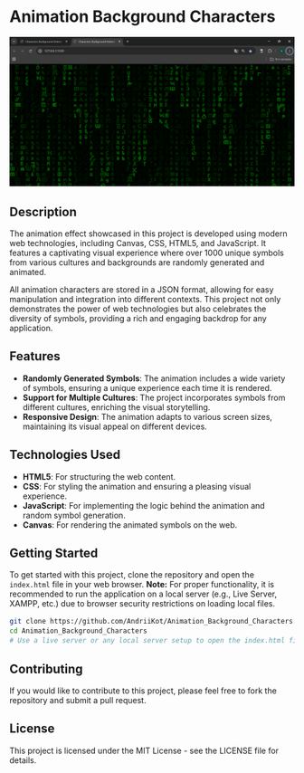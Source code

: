 # Animation Background Characters

<img src="https://github.com/AndriiKot/Animation_Background_Characters/blob/main/preview/matrix-effect.png" alt="Matrix effect">

## Description

The animation effect showcased in this project is developed using modern web technologies, including Canvas, CSS, HTML5, and JavaScript. It features a captivating visual experience where over 1000 unique symbols from various cultures and backgrounds are randomly generated and animated.

All animation characters are stored in a JSON format, allowing for easy manipulation and integration into different contexts. This project not only demonstrates the power of web technologies but also celebrates the diversity of symbols, providing a rich and engaging backdrop for any application.

## Features

- **Randomly Generated Symbols**: The animation includes a wide variety of symbols, ensuring a unique experience each time it is rendered.
- **Support for Multiple Cultures**: The project incorporates symbols from different cultures, enriching the visual storytelling.
- **Responsive Design**: The animation adapts to various screen sizes, maintaining its visual appeal on different devices.

## Technologies Used

- **HTML5**: For structuring the web content.
- **CSS**: For styling the animation and ensuring a pleasing visual experience.
- **JavaScript**: For implementing the logic behind the animation and random symbol generation.
- **Canvas**: For rendering the animated symbols on the web.

## Getting Started

To get started with this project, clone the repository and open the `index.html` file in your web browser. **Note:** For proper functionality, it is recommended to run the application on a local server (e.g., Live Server, XAMPP, etc.) due to browser security restrictions on loading local files.

```bash
git clone https://github.com/AndriiKot/Animation_Background_Characters.git
cd Animation_Background_Characters
# Use a live server or any local server setup to open the index.html file
```

## Contributing

If you would like to contribute to this project, please feel free to fork the repository and submit a pull request.

## License

This project is licensed under the MIT License - see the LICENSE file for details.
